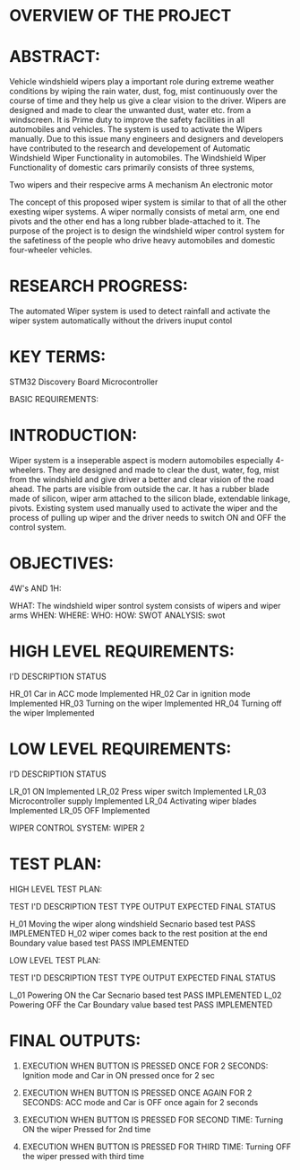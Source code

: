 # OVERVIEW OF THE PROJECT


# ABSTRACT:

Vehicle windshield wipers play a important role during extreme weather conditions by wiping the rain water, dust, fog, mist continuously over the course of time and they help us give a clear vision to the driver. Wipers are designed and made to clear the unwanted dust, water etc. from a windscreen. It is Prime duty to improve the safety facilities in all automobiles and vehicles. The system is used to activate the Wipers manually. Due to this issue many engineers and designers and developers have contributed to the research and developement of Automatic Windshield Wiper Functionality in automobiles. The Windshield Wiper Functionality of domestic cars primarily consists of three systems,

Two wipers and their respecive arms
A mechanism
An electronic motor

The concept of this proposed wiper system is similar to that of all the other exesting wiper systems. A wiper normally consists of metal arm, one end pivots and the other end has a long rubber blade-attached to it. The purpose of the project is to design the windshield wiper control system for the safetiness of the people who drive heavy automobiles and domestic four-wheeler vehicles.

# RESEARCH PROGRESS:

The automated Wiper system is used to detect rainfall and activate the wiper system automatically without the drivers inuput contol

# KEY TERMS:

STM32 Discovery Board
Microcontroller

BASIC REQUIREMENTS:

# INTRODUCTION:

Wiper system is a inseperable aspect is modern automobiles especially 4-wheelers. They are designed and made to clear the dust, water, fog, mist from the windshield and give driver a better and clear vision of the road ahead. The parts are visible from outside the car. It has a rubber blade made of silicon, wiper arm attached to the silicon blade, extendable linkage, pivots. Existing system used manually used to activate the wiper and the process of pulling up wiper and the driver needs to switch ON and OFF the control system.

# OBJECTIVES:

4W's AND 1H:

WHAT:
The windshield wiper sontrol system consists of wipers and wiper arms
WHEN:
WHERE:
WHO:
HOW:
SWOT ANALYSIS:
swot

# HIGH LEVEL REQUIREMENTS:

I'D	DESCRIPTION	STATUS

 HR_01	            Car in ACC mode 	                           Implemented 
 HR_02            	Car in ignition mode 	                       Implemented 
 HR_03	            Turning on the wiper                         Implemented
 HR_04	            Turning off the wiper	                       Implemented
 
# LOW LEVEL REQUIREMENTS:

I'D	DESCRIPTION	STATUS

 LR_01              	ON	Implemented
 LR_02	              Press wiper switch 	                        Implemented
 LR_03	              Microcontroller supply                    	Implemented
 LR_04	              Activating wiper blades	                    Implemented
 LR_05	              OFF                                       	Implemented 
 
WIPER CONTROL SYSTEM:
WIPER 2

# TEST PLAN:

HIGH LEVEL TEST PLAN:

TEST I'D	DESCRIPTION	TEST TYPE	OUTPUT EXPECTED	FINAL STATUS

H_01                    	Moving the wiper along windshield 	                  Secnario based test          	PASS 	    IMPLEMENTED
H_02	                    wiper comes back to the rest position at the end    	Boundary value based test 	  PASS	    IMPLEMENTED 

LOW LEVEL TEST PLAN:

TEST I'D	DESCRIPTION	TEST TYPE	OUTPUT EXPECTED	FINAL STATUS

L_01 	                     Powering ON the Car	                                Secnario based test            	PASS 	    IMPLEMENTED
L_02	                     Powering OFF the Car	                                Boundary value based test 	    PASS	    IMPLEMENTED 

# FINAL OUTPUTS:

1. EXECUTION WHEN BUTTON IS PRESSED ONCE FOR 2 SECONDS:
Ignition mode and Car in ON
pressed once for 2 sec


2. EXECUTION WHEN BUTTON IS PRESSED ONCE AGAIN FOR 2 SECONDS:
ACC mode and Car is OFF
once again for 2 seconds


3. EXECUTION WHEN BUTTON IS PRESSED FOR SECOND TIME:
Turning ON the wiper
Pressed for 2nd time


4. EXECUTION WHEN BUTTON IS PRESSED FOR THIRD TIME:
Turning OFF the wiper
pressed with third time
